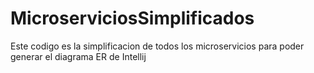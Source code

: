 # MicroserviciosSimplificados
Este codigo es la simplificacion de todos los microservicios para poder generar el diagrama ER de Intellij
